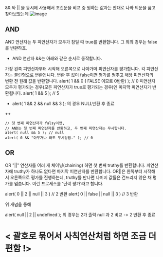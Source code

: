 && 와 || 을 동시에 사용해서 조건문을 비교 중 원하는 값과는 반대로 나와 의문을 품고 찾아보았는데 
![image](https://user-images.githubusercontent.com/97571604/194259220-5c48f6fe-4fbd-445f-b191-f7c2a7f76726.png) 

## AND
 AND 연산자는 두 피연산자가 모두가 참일 때 true를 반환합니다. 그 외의 경우는 false를 반환하죠.
- AND 연산자 &&는 아래와 같은 순서로 동작합니다.

가장 왼쪽 피연산자부터 시작해 오른쪽으로 나아가며 피연산자를 평가합니다.
각 피연산자는 불린형으로 변환됩니다. 변환 후 값이 false이면 평가를 멈추고 해당 피연산자의 변환 전 원래 값을 반환합니다. alert( 1 && 0 ( FALSE 이므로 0반환) ); // 0 
피연산자 모두가 평가되는 경우(모든 피연산자가 true로 평가되는 경우)엔 마지막 피연산자가 반환됩니다. alert( 1 && 5 ); // 5

- alert( 1 && 2 && null && 3 ); 의 경우 NULL반환 후 종료

++ 
```
// 첫 번째 피연산자가 falsy이면,
// AND는 첫 번째 피연산자를 반환하고, 두 번째 피연산자는 무시합니다.
alert( null && 5 ); // null
alert( 0 && "아무거나 와도 무시당함." ); // 0
```

## OR
OR "||" 연산자를 여러 개 체이닝(chaining) 하면 첫 번째 truthy를 반환합니다. 피연산자에 truthy가 하나도 없다면 마지막 피연산자를 반환합니다.
OR||은 왼쪽부터 시작해서 오른쪽으로 평가를 진행하는데, truthy를 만나면 나머지 값들은 건드리지 않은 채 평가를 멈춥니다. 이런 프로세스를 '단락 평가’라고 합니다.

 alert( 0 || 2 || null || 3 ) // 2 반환
  alert( 0 || false || null || 3 ) // 3 반환


위 개념을 통해 

alert( null || 2 || undefined ); 의 경우는  2가 출력   null 과 2 비교 -> 2 반환 후 종료




# < 괄호로 묶어서 사칙연산처럼 하면 조금 더 편함 !>
